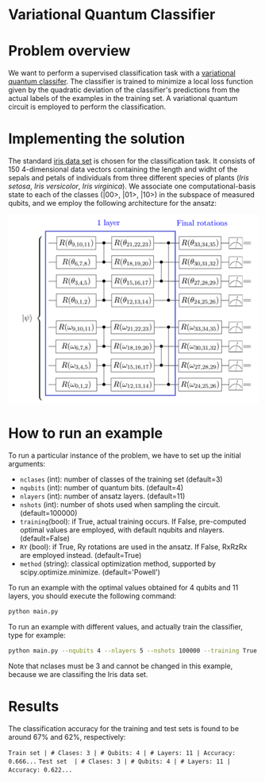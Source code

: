 # Variational Quantum Classifier

# Problem overview

We want to perform a supervised classification task with a [variational quantum classifer](https://arxiv.org/abs/2001.03622). The classifier is trained to minimize a local loss function given by the quadratic deviation of the classifier's predictions from the actual labels of the examples in the training set. A variational quantum circuit is employed to perform the classification.

# Implementing the solution

The standard [iris data set](https://archive.ics.uci.edu/ml/datasets/iris) is chosen for the classification task. It consists of 150 4-dimensional data vectors containing the length and widht of the sepals and petals of individuals from three different species of plants (*Iris setosa*, *Iris versicolor*, *Iris virginica*). We associate one computational-basis state to each of the classes (|00>, |01>, |10>) in the subspace of measured qubits, and we employ the following architecture for the ansatz:

![ansatz](images/ansatz.png)

# How to run an example

To run a particular instance of the problem, we have to set up the initial
arguments:
- `nclases` (int): number of classes of the training set (default=3)
- `nqubits` (int): number of quantum bits. (default=4)
- `nlayers` (int): number of ansatz layers. (default=11)
- `nshots` (int): number of shots used when sampling the circuit. (default=100000)
- `training`(bool): if True, actual training occurs. If False, pre-computed optimal values are employed, with default nqubits and nlayers. (default=False)
- `RY` (bool): if True, Ry rotations are used in the ansatz. If False, RxRzRx are employed instead. (default=True)
- `method` (string): classical optimization method, supported by scipy.optimize.minimize. (default='Powell')

To run an example with the optimal values obtained for 4 qubits and 11 layers, you should execute the following command:

```bash
python main.py
```

To run an example with different values, and actually train the classifier, type for example:

```bash
python main.py --nqubits 4 --nlayers 5 --nshots 100000 --training True
```

Note that nclases must be 3 and cannot be changed in this example, because we are classifing the Iris data set.

# Results

The classification accuracy for the training and test sets is found to be around 67% and 62%, respectively:

`Train set | # Clases: 3 | # Qubits: 4 | # Layers: 11 | Accuracy: 0.666...`
`Test set  | # Clases: 3 | # Qubits: 4 | # Layers: 11 | Accuracy: 0.622...`
